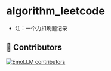 # algorithm_leetcode

- 注：一个力扣刷题记录

## 🌟 Contributors

[![EmoLLM contributors](https://contrib.rocks/image?repo=aJupyter/algorithm_leetcode&max=50)](https://github.com/aJupyter/algorithm_leetcode/graphs/contributors)


